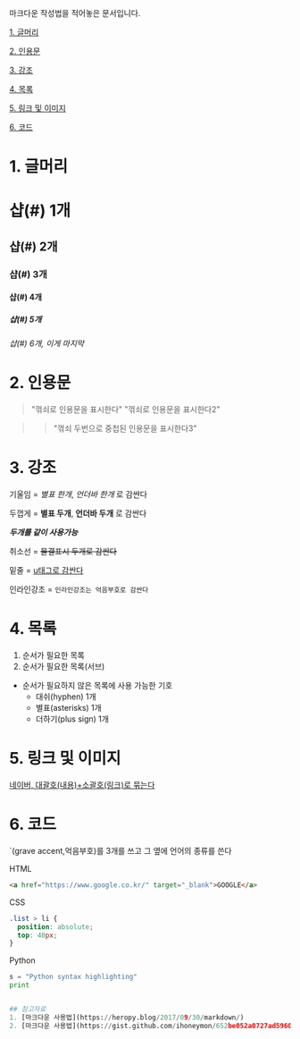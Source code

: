 마크다운 작성법을 적어놓은 문서입니다.

[1. 글머리](#header)

[2. 인용문](#quote)

[3. 강조](#emphasize)

[4. 목록](#list)

[5. 링크 및 이미지](#link)

[6. 코드](#code)



# 1. 글머리<span id="header"></span>

# 샵(#) 1개

## 샵(#) 2개

### 샵(#) 3개

#### 샵(#) 4개

##### 샵(#) 5개

###### 샵(#) 6개, 이게 마지막


# 2. 인용문<span id="quote"></span>
> "꺾쇠로 인용문을 표시한다"
> "꺾쇠로 인용문을 표시한다2"

>> "꺾쇠 두번으로 중첩된 인용문을 표시한다3"


# 3. 강조<span id="emphasize"></span>
기울임 = *별표 한개*, _언더바 한개_ 로 감싼다

두껍게 = **별표 두개**, __언더바 두개__ 로 감싼다

**_두개를 같이 사용가능_**

취소선 = ~~물결표시 두개로 감싼다~~

밑줄 = <u>u태그로 감싼다</u>

인라인강조 = `인라인강조는 억음부호로 감싼다`


# 4. 목록<span id="list"></span>
1. 순서가 필요한 목록
  1. 순서가 필요한 목록(서브)

- 순서가 필요하지 않은 목록에 사용 가능한 기호
  - 대쉬(hyphen) 1개
  * 별표(asterisks) 1개
  + 더하기(plus sign) 1개


# 5. 링크 및 이미지<span id="link"></span>
[네이버, 대괄호(내용)+소괄호(링크)로 묶는다](https://www.naver.com/)


# 6. 코드<span id="code"></span>
`(grave accent,억음부호)를 3개를 쓰고 그 옆에 언어의 종류를 쓴다

HTML
```html
<a href="https://www.google.co.kr/" target="_blank">GOOGLE</a>
```

CSS
```css
.list > li {
  position: absolute;
  top: 40px;
}
```

Python
```python
s = "Python syntax highlighting"
print


## 참고자료
1. [마크다운 사용법](https://heropy.blog/2017/09/30/markdown/)
2. [마크다운 사용법](https://gist.github.com/ihoneymon/652be052a0727ad59601)

